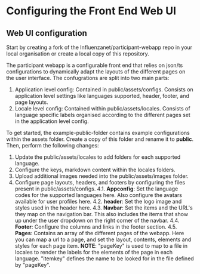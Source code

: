 # Configuring the Front End Web UI


## Web UI configuration

Start by creating a fork of the Influenzanet/participant-webapp repo in your local organisation or create a local copy of this repository.

The participant webapp is a configurable front end that relies on json/ts configurations to dynamically adapt the layouts of the different pages on the user interface. The confugrations are split into two main parts:
1. Application level config: Contained in public/assets/configs. Consists on application level settings like languages supported, header, footer, and page layouts.
2. Locale level config: Contained within public/assets/locales. Consists of language specific labels organised according to the different pages set in the application level config.

To get started, the example-public-folder contains example configurations within the assets folder. Create a copy of this folder and rename it to **public**. Then, perform the following changes: 

1. Update the public/assets/locales to add folders for each supported language.
2. Configure the keys, markdown content within the locales folders.
3. Upload additional images needed into the public/assets/images folder.
4. Configure page layouts, headers, and footers by configuring the files present in public/assets/configs.
4.1. **Appconfig**: Set the language codes for the supported languages here. Also configure the avatars available for user profiles here.
4.2. **header**: Set the logo image and styles used in the header here.
4.3. **Navbar**: Set the items and the URL's they map on the navigation bar. This also includes the items that show up under the user dropdown on the right corner of the navbar.
4.4. **Footer**: Configure the columns and links in the footer section.
4.5. **Pages**: Contains an array of the different pages of the webapp. Here you can map a url to a page, and set the layout, contents, elements and styles for each page item. **NOTE**: "pageKey" is used to map to a file in locales to render the labels for the elements of the page in each language. "itemkey" defines the name to be looked for in the file defined by "pageKey".
